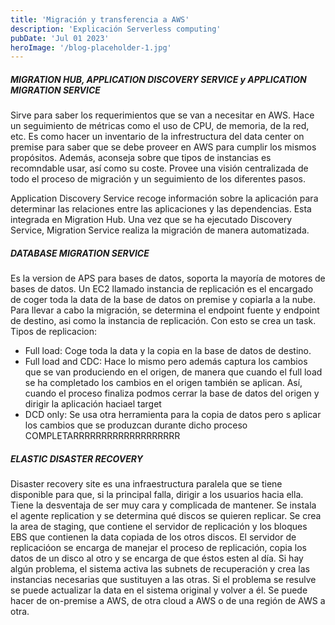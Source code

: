 ```yaml
---
title: 'Migración y transferencia a AWS'
description: 'Explicación Serverless computing'
pubDate: 'Jul 01 2023'
heroImage: '/blog-placeholder-1.jpg'
---
```




##### MIGRATION HUB, APPLICATION DISCOVERY SERVICE y APPLICATION MIGRATION SERVICE
Sirve para saber los requerimientos que se van a necesitar en AWS. Hace un seguimiento de métricas como el uso de CPU, de memoria, de la red, etc. Es como hacer un inventario de la infrestructura del data center on premise para saber que se debe proveer en AWS para cumplir los mismos propósitos. Además, aconseja sobre que tipos de instancias es recomndable usar, así como su coste. Provee una visión centralizada de todo el proceso de migración y un seguimiento de los diferentes pasos.

Application Discovery Service recoge información sobre la aplicación para determinar las relaciones entre las aplicaciones y las dependencias. Esta integrada en Migration Hub. Una vez que se ha ejecutado Discovery Service, Migration Service realiza la migración de manera automatizada.

##### DATABASE MIGRATION SERVICE
Es la version de APS para bases de datos, soporta la mayoría de motores de bases de datos. Un EC2 llamado instancia de replicación es el encargado de coger toda la data de la base de datos on premise y copiarla a la nube. Para llevar a cabo la migración, se determina el endpoint fuente y endpoint de destino, asi como la instancia de replicación. Con esto se crea un task. Tipos de replicacion:
- Full load: Coge toda la data y la copia en la base de datos de destino.
- Full load and CDC: Hace lo mismo pero además captura los cambios que se van produciendo en el origen, de manera que cuando el full load se ha completado los cambios en el origen también se aplican. Así, cuando el proceso finaliza podmos cerrar la base de datos del origen y dirigir la aplicación haciael target
- DCD only: Se usa otra herramienta para la copia de datos pero s aplicar los cambios que se produzcan durante dicho proceso COMPLETARRRRRRRRRRRRRRRRRRR

##### ELASTIC DISASTER RECOVERY
Disaster recovery site es una infraestructura paralela que se tiene disponible para que, si la principal falla, dirigir a los usuarios hacia ella. Tiene la desventaja de ser muy cara y complicada de mantener. Se instala el agente replication y se determina qué discos se quieren replicar. Se crea la area de staging, que contiene el servidor de replicación y los bloques EBS que contienen la data copiada de los otros discos. El servidor de replicacióon se encarga de manejar el proceso de replicación, copia los datos de un disco al otro y se encarga de que éstos esten al día. Si hay algún problema, el sistema activa las subnets de recuperación y crea las instancias necesarias que sustituyen a las otras. Si el problema se resulve se puede actualizar la data en el sistema original y volver a él. Se puede hacer de on-premise a AWS, de otra cloud a AWS o de una región de AWS a otra.